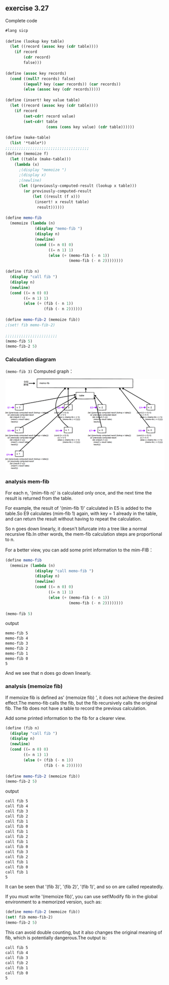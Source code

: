 ## exercise 3.27

Complete code
``` Scheme
#lang sicp

(define (lookup key table)
  (let ((record (assoc key (cdr table))))
    (if record
        (cdr record)
        false)))

(define (assoc key records)
  (cond ((null? records) false)
        ((equal? key (caar records)) (car records))
        (else (assoc key (cdr records)))))

(define (insert! key value table)
  (let ((record (assoc key (cdr table))))
    (if record
        (set-cdr! record value)
        (set-cdr! table 
                  (cons (cons key value) (cdr table))))))

(define (make-table)
  (list '*table*))
;;;;;;;;;;;;;;;;;;;;;;;;;;;;;;;;;;;;;
(define (memoize f)
  (let ((table (make-table)))
    (lambda (x)
      ;(display "memoize ")
      ;(display x)
      ;(newline)
      (let ((previously-computed-result (lookup x table)))
        (or previously-computed-result
            (let ((result (f x)))
             (insert! x result table)
              result))))))

(define memo-fib
  (memoize (lambda (n)
             (display "memo-fib ")
             (display n)
             (newline)
             (cond ((= n 0) 0)
                   ((= n 1) 1)
                   (else (+ (memo-fib (- n 1))
                            (memo-fib (- n 2))))))))

(define (fib n)
  (display "call fib ")
  (display n)
  (newline)
  (cond ((= n 0) 0)
        ((= n 1) 1)
        (else (+ (fib (- n 1))
                 (fib (- n 2))))))

(define memo-fib-2 (memoize fib))
;(set! fib memo-fib-2)

;;;;;;;;;;;;;;;;;;;;;;;
(memo-fib 5)
(memo-fib-2 5)

```

### Calculation diagram

`(memo-fib 3)` Computed graph：

<img src="./exercise_3_27.png"/>

### analysis mem-fib

For each n, '(mim-fib n)' is calculated only once, and the next time the result is returned from the table.

For example, the result of '(mim-fib 1)' calculated in E5 is added to the table.So E9 calculates (mim-fib 1) again, with key = 1 already in the table, and can return the result without having to repeat the calculation.

So n goes down linearly, it doesn't bifurcate into a tree like a normal recursive fib.In other words, the mem-fib calculation steps are proportional to n.

For a better view, you can add some print information to the mim-FIB：

``` Scheme
(define memo-fib
  (memoize (lambda (n)
             (display "call memo-fib ")
             (display n)
             (newline)
             (cond ((= n 0) 0)
                   ((= n 1) 1)
                   (else (+ (memo-fib (- n 1))
                            (memo-fib (- n 2))))))))

(memo-fib 5)
```
output

```
memo-fib 5
memo-fib 4
memo-fib 3
memo-fib 2
memo-fib 1
memo-fib 0
5
```

And we see that n does go down linearly.

### analysis (memoize fib)

If memoize fib is defined as' (memoize fib) ', it does not achieve the desired effect.The memo-fib calls the fib, but the fib recursively calls the original fib. The fib does not have a table to record the previous calculation.

Add some printed information to the fib for a clearer view.

``` Scheme
(define (fib n)
  (display "call fib ")
  (display n)
  (newline)
  (cond ((= n 0) 0)
        ((= n 1) 1)
        (else (+ (fib (- n 1))
                 (fib (- n 2))))))

(define memo-fib-2 (memoize fib))
(memo-fib-2 5)
```

output

```
call fib 5
call fib 4
call fib 3
call fib 2
call fib 1
call fib 0
call fib 1
call fib 2
call fib 1
call fib 0
call fib 3
call fib 2
call fib 1
call fib 0
call fib 1
5
```

It can be seen that '(fib 3)', '(fib 2)', '(fib 1)', and so on are called repeatedly.

If you must write '(memoize fib)', you can use set!Modify fib in the global environment to a memorized version, such as:

``` Scheme
(define memo-fib-2 (memoize fib))
(set! fib memo-fib-2)
(memo-fib-2 5)
```

This can avoid double counting, but it also changes the original meaning of fib, which is potentially dangerous.The output is:

```
call fib 5
call fib 4
call fib 3
call fib 2
call fib 1
call fib 0
5
```
